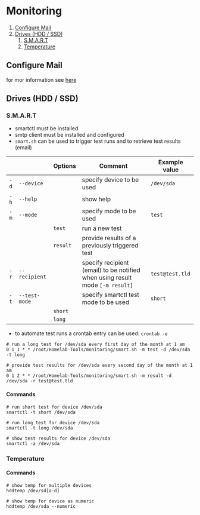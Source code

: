 # Monitoring

1. [Configure Mail](#configure-mail)
2. [Drives (HDD / SSD)](#drives-hdd--ssd)
   1. [S.M.A.R.T](#smart)
   2. [Temperature](#temperature)

## Configure Mail
for mor information see [here](https://decatec.de/linux/linux-einfach-e-mails-versenden-mit-msmtp/)

## Drives (HDD / SSD)
### S.M.A.R.T

* smartctl must be installed
* smtp client must be installed and configured
* `smart.sh` can be used to trigger test runs and to retrieve test results (email)

|      |               | Options  | Comment                                                                       | Example value   |
|------|---------------|----------|-------------------------------------------------------------------------------|-----------------|
| `-d` | `--device`    |          | specify device to be used                                                     | `/dev/sda`      |
| `-h` | `--help`      |          | show help                                                                     |                 |
| `-m` | `--mode`      |          | specify mode to be used                                                       | `test`          |
|      |               | `test`   | run a new test                                                                |                 |
|      |               | `result` | provide results of a previously triggered test                                |                 |
| `-r` | `--recipient` |          | specify recipient (email) to be notified when using result mode `[-m result]` | `test@test.tld` |
| `-t` | `--test-mode` |          | specify smartctl test mode to be used                                         | `short`         |
|      |               | `short`  |                                                                               |                 |
|      |               | `long`   |                                                                               |                 |

* to automate test runs a crontab entry can be used: `crontab -e`
```shell
# run a long test for /dev/sda every first day of the month at 1 am
0 1 1 * * /root/Homelab-Tools/monitoring/smart.sh -m test -d /dev/sda -t long

# provide test results for /dev/sda every second day of the month at 1 am
0 1 2 * * /root/Homelab-Tools/monitoring/smart.sh -m result -d /dev/sda -r test@test.tld
```

#### Commands
```shell
# run short test for device /dev/sda
smartctl -t short /dev/sda

# run long test for device /dev/sda
smartctl -t long /dev/sda

# show test results for device /dev/sda
smartctl -a /dev/sda
```

### Temperature
#### Commands
```shell
# show temp for multiple devices
hddtemp /dev/sd[a-d]

# show temp for device as numeric
hddtemp /dev/sda --numeric
```